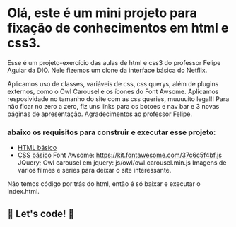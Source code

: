 # Olá, este é um mini projeto para fixação de conhecimentos em html e css3. 

Esse é um projeto-exercício das aulas de html e css3 do professor Felipe Aguiar da DIO. Nele fizemos um clone da interface básica do Netflix. 

Aplicamos uso de classes, variáveis de css, css querys, além de plugins externos, como o Owl Carousel e os ícones do Font Awsome. 
Aplicamos resposividade no tamanho do site com as css queries, muuuuito legal!!
Para não ficar no zero a zero, fiz uns links para os botoes e nav bar e 3 novas páginas de apresentação. 
Agradecimentos ao professor Felipe. 

### abaixo os requisitos para construir e executar esse projeto:

* [HTML básico](https://www.w3schools.com/html/)
* [CSS básico](https://developer.mozilla.org/pt-BR/docs/Web/CSS)
Font Awsome: https://kit.fontawesome.com/37c6c5f4bf.js
JQuery;
Owl carousel em jquery: js/owl/owl.carousel.min.js
Imagens de vários filmes e series para deixar o site interessante.

Não temos código por trás do html, então é só baixar e executar o index.html.

## 🚀 Let's code! 🚀
